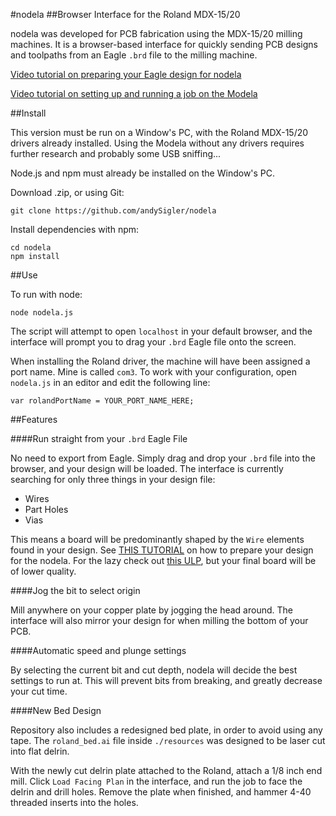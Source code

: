 #nodela
##Browser Interface for the Roland MDX-15/20

nodela was developed for PCB fabrication using the MDX-15/20 milling machines. It is a browser-based interface for quickly sending PCB designs and toolpaths from an Eagle `.brd` file to the milling machine.

[Video tutorial on preparing your Eagle design for nodela](https://vimeo.com/119003450)

[Video tutorial on setting up and running a job on the Modela](https://vimeo.com/119725323)

##Install

This version must be run on a Window's PC, with the Roland MDX-15/20 drivers already installed. Using the Modela without any drivers requires further research and probably some USB sniffing...

Node.js and npm must already be installed on the Window's PC.

Download  .zip, or using Git:
```
git clone https://github.com/andySigler/nodela
```
Install dependencies with npm:
```
cd nodela
npm install
```
##Use

To run with node:
```
node nodela.js
```
The script will attempt to open `localhost` in your default browser, and the interface will prompt you to drag your `.brd` Eagle file onto the screen.

When installing the Roland driver, the machine will have been assigned a port name. Mine is called `com3`. To work with your configuration, open `nodela.js` in an editor and edit the following line:

```
var rolandPortName = YOUR_PORT_NAME_HERE;
```

##Features

####Run straight from your `.brd` Eagle File

No need to export from Eagle. Simply drag and drop your `.brd` file into the browser, and your design will be loaded. The interface is currently searching for only three things in your design file:

 - Wires
 - Part Holes
 - Vias

This means a board will be predominantly shaped by the `Wire` elements found in your design. See [THIS TUTORIAL](https://vimeo.com/119003450) on how to prepare your design for the nodela. For the lazy check out [this ULP](http://mlab.taik.fi/paja/?p=1874), but your final board will be of lower quality.

####Jog the bit to select origin

Mill anywhere on your copper plate by jogging the head around. The interface will also mirror your design for when milling the bottom of your PCB.

####Automatic speed and plunge settings

By selecting the current bit and cut depth, nodela will decide the best settings to run at. This will prevent bits from breaking, and greatly decrease your cut time.

####New Bed Design

Repository also includes a redesigned bed plate, in order to avoid using any tape. The `roland_bed.ai` file inside `./resources` was designed to be laser cut into flat delrin.

With the newly cut delrin plate attached to the Roland, attach a 1/8 inch end mill. Click `Load Facing Plan` in the interface, and run the job to face the delrin and drill holes. Remove the plate when finished, and hammer 4-40 threaded inserts into the holes.